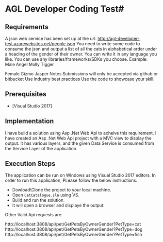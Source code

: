 # AGL Developer Coding Test#

## Requirements ##

A json web service has been set up at the url: http://agl-developer-test.azurewebsites.net/people.json 
You need to write some code to consume the json and output a list of all the cats in alphabetical order under a heading of the gender of their owner.
You can write it in any language you like. You can use any libraries/frameworks/SDKs you choose.
Example:
Male
Angel
Molly
Tigger

Female
Gizmo
Jasper
Notes
 Submissions will only be accepted via github or bitbucket
 Use industry best practices 
 Use the code to showcase your skill.


## Prerequisites ##

* [Visual Studio 2017]

## Implementation ##

I have build a solution using Asp .Net Web Api to acheive this requirement. 
I have created an Asp .Net Web Api project with a MVC view to display the output.  It has various layers, and the given Data Service is consumed from the Service Layer of the application.


## Execution Steps ##

The application can be run on Windows using Visual Studio 2017 editors. In order to run this application, PLease follow the below instructions.

* Dowload\Clone the project to your local machine.
* Open `CatCatalogue.sln` using VS.
* Build and run the solution.
* It will open a browser and displaye the output.

Other Valid Api requests are:

http://localhost:3808/api/pet/GetPetsByOwnerGender?PetType=cat
http://localhost:3808/api/pet/GetPetsByOwnerGender?PetType=dog
http://localhost:3808/api/pet/GetPetsByOwnerGender?PetType=fish
